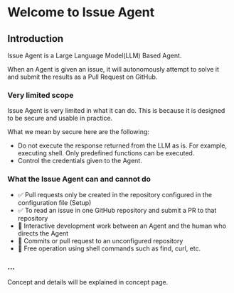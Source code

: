 # Welcome to Issue Agent

## Introduction

Issue Agent is a Large Language Model(LLM) Based Agent.

When an Agent is given an issue, it will autonomously attempt to solve it and submit the results as a Pull Request on GitHub.


### Very limited scope
Issue Agent is very limited in what it can do.  This is because it is designed to be secure and usable in practice.

What we mean by secure here are the following:

* Do not execute the response returned from the LLM as is. For example, executing shell. Only predefined functions can be executed.
* Control the credentials given to the Agent. 


### What the Issue Agent can and cannot do

* ✅ Pull requests only be created in the repository configured in the configuration file (Setup)
* ✅ To read an issue in one GitHub repository and submit a PR to that repository
* 🚫 Interactive development work between an Agent and the human who directs the Agent
* 🚫 Commits or pull request to an unconfigured repository
* 🚫 Free operation using shell commands such as find, curl, etc.


### ...

Concept and details will be explained in concept page.
